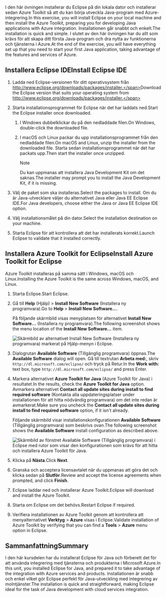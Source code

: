 <span data-ttu-id="365b9-101">I den här övningen installerar du Eclipse på din lokala dator och installerar sedan Azure Toolkit så att du kan börja utveckla Java-program med Azure-integrering.</span><span class="sxs-lookup"><span data-stu-id="365b9-101">In this exercise, you will install Eclipse on your local machine and then install the Azure Toolkit, preparing you for developing Java applications with Azure integration.</span></span> <span data-ttu-id="365b9-102">Installationen går snabbt och enkelt.</span><span class="sxs-lookup"><span data-stu-id="365b9-102">The installation is quick and simple.</span></span> <span data-ttu-id="365b9-103">I slutet av den här övningen har du allt som krävs för att skapa ditt första Java-program och dra nytta av funktionerna och tjänsterna i Azure.</span><span class="sxs-lookup"><span data-stu-id="365b9-103">At the end of the exercise, you will have everything set up that you need to start your first Java application, taking advantage of the features and services of Azure.</span></span>

## <a name="install-eclipse-ide"></a><span data-ttu-id="365b9-104">Installera Eclipse IDE</span><span class="sxs-lookup"><span data-stu-id="365b9-104">Install Eclipse IDE</span></span>

1. <span data-ttu-id="365b9-105">Ladda ned Eclipse-versionen för ditt operativsystem från http://www.eclipse.org/downloads/packages/installer.</span><span class="sxs-lookup"><span data-stu-id="365b9-105">Download the Eclipse version that suits your operating system from http://www.eclipse.org/downloads/packages/installer.</span></span>

1. <span data-ttu-id="365b9-106">Starta installationsprogrammet för Eclipse när det har laddats ned.</span><span class="sxs-lookup"><span data-stu-id="365b9-106">Start the Eclipse installer once downloaded.</span></span>

    1. <span data-ttu-id="365b9-107">I Windows dubbelklickar du på den nedladdade filen.</span><span class="sxs-lookup"><span data-stu-id="365b9-107">On Windows, double-click the downloaded file.</span></span>

    1. <span data-ttu-id="365b9-108">I macOS och Linux packar du upp installationsprogrammet från den nedladdade filen.</span><span class="sxs-lookup"><span data-stu-id="365b9-108">On macOS and Linux, unzip the installer from the downloaded file.</span></span> <span data-ttu-id="365b9-109">Starta sedan installationsprogrammet när det har packats upp.</span><span class="sxs-lookup"><span data-stu-id="365b9-109">Then start the installer once unzipped.</span></span>

        > [!NOTE]
        > <span data-ttu-id="365b9-110">Du kan uppmanas att installera Java Development Kit om det saknas.</span><span class="sxs-lookup"><span data-stu-id="365b9-110">The installer may prompt you to install the Java Development Kit, if it is missing.</span></span>

1. <span data-ttu-id="365b9-111">Välj de paket som ska installeras.</span><span class="sxs-lookup"><span data-stu-id="365b9-111">Select the packages to install.</span></span> <span data-ttu-id="365b9-112">Om du är Java-utvecklare väljer du alternativet Java eller Java EE Eclipse IDE.</span><span class="sxs-lookup"><span data-stu-id="365b9-112">For Java developers, choose either the Java or Java EE Eclipse IDE option.</span></span>

1. <span data-ttu-id="365b9-113">Välj installationsmålet på din dator.</span><span class="sxs-lookup"><span data-stu-id="365b9-113">Select the installation destination on your machine.</span></span>

1. <span data-ttu-id="365b9-114">Starta Eclipse för att kontrollera att det har installerats korrekt.</span><span class="sxs-lookup"><span data-stu-id="365b9-114">Launch Eclipse to validate that it installed correctly.</span></span>

## <a name="install-azure-toolkit-for-eclipse"></a><span data-ttu-id="365b9-115">Installera Azure Toolkit for Eclipse</span><span class="sxs-lookup"><span data-stu-id="365b9-115">Install Azure Toolkit for Eclipse</span></span>

<span data-ttu-id="365b9-116">Azure Toolkit installeras på samma sätt i Windows, macOS och Linux.</span><span class="sxs-lookup"><span data-stu-id="365b9-116">Installing the Azure Toolkit is the same across Windows, macOS, and Linux.</span></span>

1. <span data-ttu-id="365b9-117">Starta Eclipse.</span><span class="sxs-lookup"><span data-stu-id="365b9-117">Start Eclipse.</span></span>

1. <span data-ttu-id="365b9-118">Gå till **Help** (Hjälp)  > **Install New Software** (Installera ny programvara).</span><span class="sxs-lookup"><span data-stu-id="365b9-118">Go to **Help** > **Install New Software...**.</span></span>

    <span data-ttu-id="365b9-119">På följande skärmbild visas menyplatsen för alternativet **Install New Software...**  (Installera ny programvara).</span><span class="sxs-lookup"><span data-stu-id="365b9-119">The following screenshot shows the menu location of the **Install New Software...** item.</span></span>

    ![Skärmbild av alternativet Install New Software (Installera ny programvara) markerat på Hjälp-menyn i Eclipse.](../media/7-eclipse-install-new-software.png)

1. <span data-ttu-id="365b9-121">Dialogrutan **Available Software** (Tillgänglig programvara) öppnas.</span><span class="sxs-lookup"><span data-stu-id="365b9-121">The **Available Software** dialog will open.</span></span> <span data-ttu-id="365b9-122">Gå till textrutan **Arbeta med:**, skriv `http://dl.microsoft.com/eclipse/` och tryck på Retur.</span><span class="sxs-lookup"><span data-stu-id="365b9-122">In the **Work with:** text box, type `http://dl.microsoft.com/eclipse/` and press Enter.</span></span>

1. <span data-ttu-id="365b9-123">Markera alternativet **Azure Toolkit for Java** (Azure Toolkit för Java) i resultatet.</span><span class="sxs-lookup"><span data-stu-id="365b9-123">In the results, check the **Azure Toolkit for Java** option.</span></span> <span data-ttu-id="365b9-124">Avmarkera alternativet **Contact all update sites during install to find required software** (Kontakta alla uppdateringsplatser under installationen för att hitta nödvändig programvara) om det inte redan är avmarkerat.</span><span class="sxs-lookup"><span data-stu-id="365b9-124">Make sure you uncheck the **Contact all update sites during install to find required software** option, if it isn't already.</span></span>

    <span data-ttu-id="365b9-125">Följande skärmbild visar installationskonfigurationen **Available Software** (Tillgänglig programvara) som beskrivs ovan.</span><span class="sxs-lookup"><span data-stu-id="365b9-125">The following screenshot shows the **Available Software** install configuration as described above.</span></span>

    ![Skärmbild av fönstret Available Software (Tillgänglig programvara) i Eclipse med rutor som visar den konfigurationen som krävs för att hitta och installera Azure Toolkit för Java.](../media/7-eclipse-download-azure-toolkit-for-java.png)

1. <span data-ttu-id="365b9-127">Klicka på **Nästa**.</span><span class="sxs-lookup"><span data-stu-id="365b9-127">Click **Next**.</span></span>

1. <span data-ttu-id="365b9-128">Granska och acceptera licensavtalet när du uppmanas att göra det och klicka sedan på **Slutför**.</span><span class="sxs-lookup"><span data-stu-id="365b9-128">Review and accept the license agreements when prompted, and click **Finish**.</span></span>

1. <span data-ttu-id="365b9-129">Eclipse laddar ned och installerar Azure Toolkit.</span><span class="sxs-lookup"><span data-stu-id="365b9-129">Eclipse will download and install the Azure Toolkit.</span></span>

1. <span data-ttu-id="365b9-130">Starta om Eclipse om det behövs.</span><span class="sxs-lookup"><span data-stu-id="365b9-130">Restart Eclipse if required.</span></span>

1. <span data-ttu-id="365b9-131">Verifiera installationen av Azure Toolkit genom att kontrollera att menyalternativet **Verktyg** > **Azure** visas i Eclipse.</span><span class="sxs-lookup"><span data-stu-id="365b9-131">Validate installation of Azure Toolkit by verifying that you can find a **Tools** > **Azure** menu option in Eclipse.</span></span>

## <a name="summary"></a><span data-ttu-id="365b9-132">Sammanfattning</span><span class="sxs-lookup"><span data-stu-id="365b9-132">Summary</span></span>

<span data-ttu-id="365b9-133">I den här kursdelen har du installerat Eclipse för Java och förberett det för att använda integrering med tjänsterna och produkterna i Microsoft Azure.</span><span class="sxs-lookup"><span data-stu-id="365b9-133">In this unit, you installed Eclipse for Java, and prepared it to take advantage of the integration with Azure services and products.</span></span> <span data-ttu-id="365b9-134">Installationen är snabb och enkel vilket gör Eclipse perfekt för Java-utveckling med integrering av molntjänster.</span><span class="sxs-lookup"><span data-stu-id="365b9-134">The installation is quick and straightforward, making Eclipse ideal for the task of Java development with cloud services integration.</span></span>
